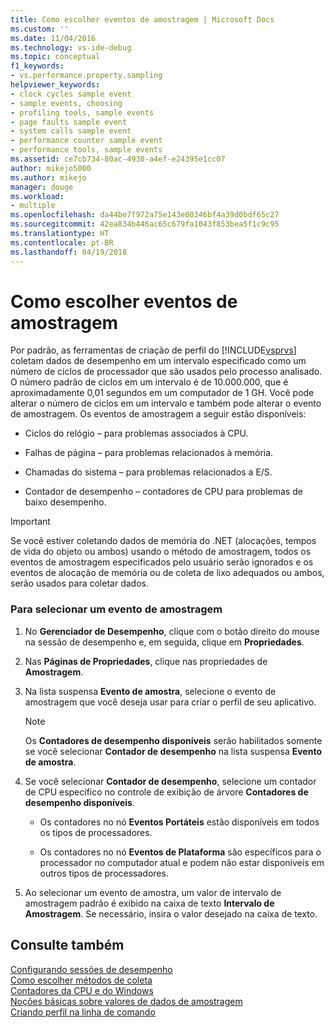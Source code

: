 ```yaml
---
title: Como escolher eventos de amostragem | Microsoft Docs
ms.custom: ''
ms.date: 11/04/2016
ms.technology: vs-ide-debug
ms.topic: conceptual
f1_keywords:
- vs.performance.property.sampling
helpviewer_keywords:
- clock cycles sample event
- sample events, choosing
- profiling tools, sample events
- page faults sample event
- system calls sample event
- performance counter sample event
- performance tools, sample events
ms.assetid: ce7cb734-80ac-4930-a4ef-e24395e1cc07
author: mikejo5000
ms.author: mikejo
manager: douge
ms.workload:
- multiple
ms.openlocfilehash: da44be7f972a75e143e00346bf4a39d0bdf65c27
ms.sourcegitcommit: 42ea834b446ac65c679fa1043f853bea5f1c9c95
ms.translationtype: HT
ms.contentlocale: pt-BR
ms.lasthandoff: 04/19/2018
---
```

# <a name="how-to-choose-sampling-events"></a>Como escolher eventos de amostragem
Por padrão, as ferramentas de criação de perfil do [!INCLUDE[vsprvs](../code-quality/includes/vsprvs_md.md)] coletam dados de desempenho em um intervalo especificado como um número de ciclos de processador que são usados pelo processo analisado. O número padrão de ciclos em um intervalo é de 10.000.000, que é aproximadamente 0,01 segundos em um computador de 1 GH. Você pode alterar o número de ciclos em um intervalo e também pode alterar o evento de amostragem. Os eventos de amostragem a seguir estão disponíveis:  
  
-   Ciclos do relógio – para problemas associados à CPU.  
  
-   Falhas de página – para problemas relacionados à memória.  
  
-   Chamadas do sistema – para problemas relacionados a E/S.  
  
-   Contador de desempenho – contadores de CPU para problemas de baixo desempenho.  
  
> [!IMPORTANT]
>  Se você estiver coletando dados de memória do .NET (alocações, tempos de vida do objeto ou ambos) usando o método de amostragem, todos os eventos de amostragem especificados pelo usuário serão ignorados e os eventos de alocação de memória ou de coleta de lixo adequados ou ambos, serão usados para coletar dados.  
  
### <a name="to-select-a-sample-event"></a>Para selecionar um evento de amostragem  
  
1.  No **Gerenciador de Desempenho**, clique com o botão direito do mouse na sessão de desempenho e, em seguida, clique em **Propriedades**.  
  
2.  Nas **Páginas de Propriedades**, clique nas propriedades de **Amostragem**.  
  
3.  Na lista suspensa **Evento de amostra**, selecione o evento de amostragem que você deseja usar para criar o perfil de seu aplicativo.  
  
    > [!NOTE]
    >  Os **Contadores de desempenho disponíveis** serão habilitados somente se você selecionar **Contador de desempenho** na lista suspensa **Evento de amostra**.  
  
4.  Se você selecionar **Contador de desempenho**, selecione um contador de CPU específico no controle de exibição de árvore **Contadores de desempenho disponíveis**.  
  
    -   Os contadores no nó **Eventos Portáteis** estão disponíveis em todos os tipos de processadores.  
  
    -   Os contadores no nó **Eventos de Plataforma** são específicos para o processador no computador atual e podem não estar disponíveis em outros tipos de processadores.  
  
5.  Ao selecionar um evento de amostra, um valor de intervalo de amostragem padrão é exibido na caixa de texto **Intervalo de Amostragem**. Se necessário, insira o valor desejado na caixa de texto.  
  
## <a name="see-also"></a>Consulte também  
 [Configurando sessões de desempenho](../profiling/configuring-performance-sessions.md)   
 [Como escolher métodos de coleta](../profiling/how-to-choose-collection-methods.md)   
 [Contadores da CPU e do Windows](../profiling/cpu-and-windows-counters.md)   
 [Noções básicas sobre valores de dados de amostragem](../profiling/understanding-sampling-data-values.md)   
 [Criando perfil na linha de comando](../profiling/using-the-profiling-tools-from-the-command-line.md)